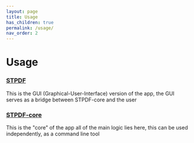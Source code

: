 ```yaml
---
layout: page
title: Usage
has_children: true
permalink: /usage/
nav_order: 2
---
```


# Usage

### [STPDF](stpdf/)

This is the GUI (Graphical-User-Interface) version of the app,
the GUI serves as a bridge between STPDF-core and the user

### [STPDF-core](stpdf-core/)

This is the "core" of the app all of the main logic lies here, this can be used independently,
as a command line tool

